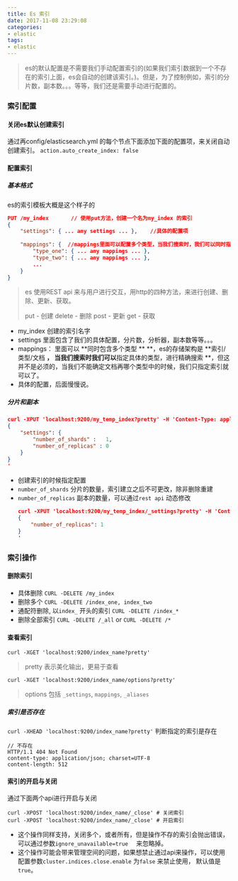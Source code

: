 ```yaml
---
title: Es 索引
date: 2017-11-08 23:29:08
categories:
- elastic
tags:
- elastic
---
```


> es的默认配置是不需要我们手动配置索引的(如果我们索引数据到一个不存在的索引上面，es会自动的创建该索引。)。但是，为了控制例如，索引的分片数，副本数。。。等等，我们还是需要手动进行配置的。

### 索引配置
#### 关闭es默认创建索引

通过再config/elasticsearch.yml 的每个节点下面添加下面的配置项，来关闭自动创建索引。
`action.auto_create_index: false`
#### 配置索引
##### 基本格式
es的索引模板大概是这个样子的

```json
PUT /my_index       // 使用put方法，创建一个名为my_index 的索引      
{
    "settings": { ... any settings ... },    //具体的配置项
 
  	"mappings": {  //mappings里面可以配置多个类型，当我们搜索时，我们可以同时指定索引与类型
        "type_one": { ... any mappings ... },
        "type_two": { ... any mappings ... },
        ...
    }
}
```

> es 使用REST api 来与用户进行交互，用http的四种方法，来进行创建、删除、更新、获取。
>
> put - 创建		delete - 删除		post - 更新		get - 获取  

- my_index 创建的索引名字
- settings  里面包含了我们的具体配置，分片数，分析器，副本数等等。。。
- mappings： 里面可以 **同时包含多个类型 ** **，es的存储架构是  **索引/类型/文档 **， 当我们搜索时我们可以**指定具体的类型，进行精确搜索 **，但这并不是必须的，当我们不能确定文档再哪个类型中的时候，我们只指定索引就可以了。
- 具体的配置，后面慢慢说。

##### 分片和副本
``` json
curl -XPUT 'localhost:9200/my_temp_index?pretty' -H 'Content-Type: application/json' -d'
{
    "settings": {
        "number_of_shards" :   1,
        "number_of_replicas" : 0
    }
}
'
```
- 创建索引的时候指定配置
- `number_of_shards`  分片的数量，索引建立之后不可更改，除非删除重建
- `number_of_replicas` 副本的数量，可以通过`rest api` 动态修改
  ```json
  curl -XPUT 'localhost:9200/my_temp_index/_settings?pretty' -H 'Content-Type: application/json' -d'
  {
      "number_of_replicas": 1
  }
  '
  ```
### 索引操作

#### 删除索引

- 具体删除
  `CURL -DELETE /my_index`
- 删除多个
  `CURL -DELETE /index_one, index_two`
- 通配符删除, 以`index_` 开头的索引 
    `CURL -DELETE /index_*` 
- 删除全部索引
  `CURL -DELETE /_all`  or `CURL -DELETE /*`

#### 查看索引

`curl -XGET 'localhost:9200/index_name?pretty'`

> pretty 表示美化输出，更易于查看

`curl -XGET 'localhost:9200/index_name/options?pretty'`

> options 包括 `_settings`, `mappings`, `_aliases` 

##### 索引是否存在

`curl -XHEAD 'localhost:9200/index_name?pretty'` 判断指定的索引是存在

```http
// 不存在
HTTP/1.1 404 Not Found
content-type: application/json; charset=UTF-8
content-length: 512
```

#### 索引的开启与关闭

通过下面两个api进行开启与关闭

```
curl -XPOST 'localhost:9200/index_name/_close' # 关闭索引
curl -XPOST 'localhost:9200/index_name/_close' # 开启索引
```

- 这个操作同样支持，关闭多个，或者所有，但是操作不存的索引会抛出错误，可以通过参数`ignore_unavailable=true	`  来忽略掉。
- 这个操作可能会带来管理空间的问题，如果想禁止通过api来操作，可以使用配置参数`cluster.indices.close.enable`  为`false` 来禁止使用， 默认值是`true`。 

